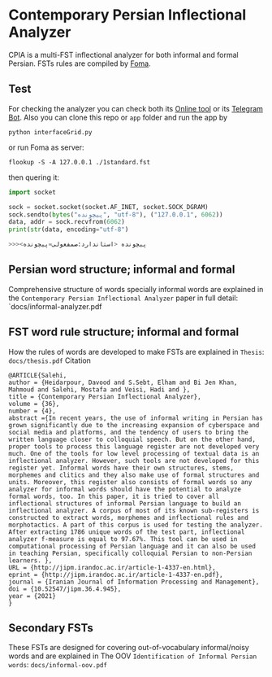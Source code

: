 # Contemporary Persian Inflectional Analyzer
CPIA is a multi-FST inflectional analyzer for both informal and formal Persian. FSTs rules are compiled by [Foma](https://fomafst.github.io/).

## Test
For checking the analyzer you can check both its [Online tool](http://infarsi.herokuapp.com/) or
its [Telegram Bot](https://t.me/infarsi_bot). Also you can clone this repo or `app` folder and run the app by
```batch
python interfaceGrid.py
```
or run Foma as server:
```batch
flookup -S -A 127.0.0.1 ./1standard.fst
```
then quering it:
```python
import socket

sock = socket.socket(socket.AF_INET, socket.SOCK_DGRAM)
sock.sendto(bytes("پیچونده", "utf-8"), ("127.0.0.1", 6062))
data, addr = sock.recvfrom(6062)
print(str(data, encoding="utf-8")

>>><پیچونده <استاندارد:صمفعولی=پیچونده
```
## Persian word structure; informal and formal
Comprehensive structure of words specially informal words are explained in the `Contemporary Persian Inflectional Analyzer` paper in full detail: `docs/informal-analyzer.pdf
## FST word rule structure; informal and formal
How the rules of words are developed to make FSTs are explained in `Thesis`: `docs/thesis.pdf`
Citation
```
@ARTICLE{Salehi, 
author = {Heidarpour, Davood and S.Sebt, Elham and Bi Jen Khan, Mahmoud and Salehi, Mostafa and Veisi, Hadi and },  
title = {Contemporary Persian Inflectional Analyzer}, 
volume = {36}, 
number = {4},  
abstract ={In recent years, the use of informal writing in Persian has grown significantly due to the increasing expansion of cyberspace and social media and platforms, and the tendency of users to bring the written language closer to colloquial speech. But on the other hand, proper tools to process this language register are not developed very much. One of the tools for low level processing of textual data is an inflectional analyzer. However, such tools are not developed for this register yet. Informal words have their own structures, stems, morphemes and clitics and they also make use of formal structures and units. Moreover, this register also consists of formal words so any analyzer for informal words should have the potential to analyze formal words, too. In this paper, it is tried to cover all inflectional structures of informal Persian language to build an inflectional analyzer. A corpus of most of its known sub-registers is constructed to extract words, morphemes and inflectional rules and morphotactics. A part of this corpus is used for testing the analyzer. After extracting 1786 unique words of the test part, inflectional analyzer f-measure is equal to 97.67%. This tool can be used in computational processing of Persian language and it can also be used in teaching Persian, specifically colloquial Persian to non-Persian learners. },  
URL = {http://jipm.irandoc.ac.ir/article-1-4337-en.html},  
eprint = {http://jipm.irandoc.ac.ir/article-1-4337-en.pdf},  
journal = {Iranian Journal of Information Processing and Management},   
doi = {10.52547/jipm.36.4.945},  
year = {2021}  
}
```
## Secondary FSTs
These FSTs are designed for covering out-of-vocabulary informal/noisy words and are explained in The OOV `Identification of Informal Persian words`: `docs/informal-oov.pdf`
